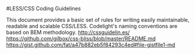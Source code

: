 #LESS/CSS Coding Guidelines

This document provides a basic set of rules for writing easily maintainable, readable and scalable CSS/LESS.
Codelight's naming conventions are based on BEM methodology.
http://cssguidelin.es/
https://github.com/gilbox/css-bliss/blob/master/README.md
https://gist.github.com/fat/a47b882eb5f84293c4ed#file-gistfile1-md
